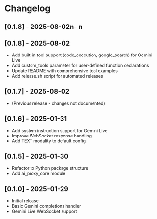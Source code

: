 # Changelog

## [0.1.8] - 2025-08-02n- n
## [0.1.8] - 2025-08-02
- Add built-in tool support (code_execution, google_search) for Gemini Live
- Add custom_tools parameter for user-defined function declarations
- Update README with comprehensive tool examples
- Add release.sh script for automated releases

## [0.1.7] - 2025-08-02
- (Previous release - changes not documented)

## [0.1.6] - 2025-01-31
- Add system instruction support for Gemini Live
- Improve WebSocket response handling
- Add TEXT modality to default config

## [0.1.5] - 2025-01-30
- Refactor to Python package structure
- Add ai_proxy_core module

## [0.1.0] - 2025-01-29
- Initial release
- Basic Gemini completions handler
- Gemini Live WebSocket support